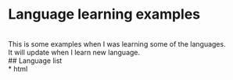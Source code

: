 # Language learning examples
<br>
This is some examples when I was learning some of the languages.
<br>
It will update when I learn new language.
<br>
## Language list
<br>
* html
